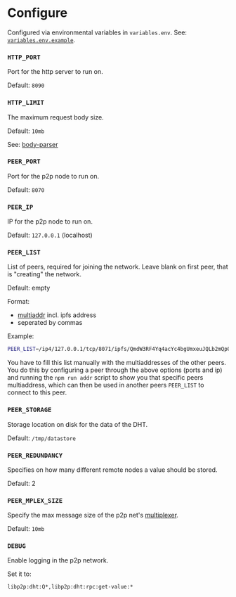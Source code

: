 # Configure

Configured via environmental variables in `variables.env`.
See: [`variables.env.example`](https://github.com/htw-projekt-p2p-volltextsuche/p2p-dht/blob/main/variables.env.example).

### `HTTP_PORT`

Port for the http server to run on.

Default: `8090`

### `HTTP_LIMIT`

The maximum request body size.

Default: `10mb`

See: [body-parser](https://www.npmjs.com/package/body-parser#limit-1)

### `PEER_PORT`

Port for the p2p node to run on.

Default: `8070`

### `PEER_IP`

IP for the p2p node to run on.

Default: `127.0.0.1` (localhost)

### `PEER_LIST`

List of peers, required for joining the network. Leave blank on first peer, that
is "creating" the network.

Default: empty

Format:
  - [multiaddr](https://multiformats.github.io/js-multiaddr/#what-is-multiaddr)
    incl. ipfs address <!--Todo: describe how to get the ipfs address-->
  - seperated by commas

Example:

```sh
PEER_LIST=/ip4/127.0.0.1/tcp/8071/ipfs/QmdW3RF4Yq4acYc4bgUmxeuJQLb2mQpQmMuDTGir5gQcYM, /ip4/127.0.0.1/tcp/8072/ipfs/QmPP5pdu6Dh93DL7LnQkKU2x8m4BoSrQswjQR5q26PMneg
```

You have to fill this list manually with the multiaddresses of the other peers.
You do this by configuring a peer through the above options (ports and ip) and
running the `npm run addr` script to show you that specific peers multiaddress,
which can then be used in another peers `PEER_LIST` to connect to this peer.

### `PEER_STORAGE`

Storage location on disk for the data of the DHT.

Default: `/tmp/datastore`

### `PEER_REDUNDANCY`

Specifies on how many different remote nodes a value should be stored.

Default: 2

### `PEER_MPLEX_SIZE`

Specify the max message size of the p2p net's
[multiplexer](https://github.com/libp2p/js-libp2p-mplex).

Default: `10mb`

### `DEBUG`

Enable logging in the p2p network.

Set it to:

```
libp2p:dht:Q*,libp2p:dht:rpc:get-value:*
```
